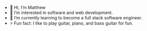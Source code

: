 - 👋 Hi, I’m Matthew
- 👀 I’m interested in software and web development.
- 🌱 I’m currently learning to become a full stack software engineer.
- ⚡ Fun fact: I like to play guitar, piano, and bass guitar for fun.
<!---
matthew4644/matthew4644 is a ✨ special ✨ repository because its `README.md` (this file) appears on your GitHub profile.
You can click the Preview link to take a look at your changes.
--->
